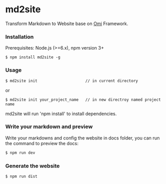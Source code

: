 # md2site

Transform Markdown to Website base on [Omi](https://github.com/AlloyTeam/omi) Framework.

### Installation
Prerequisites: Node.js (>=6.x), npm version 3+

```
$ npm install md2site -g
```

### Usage

```
$ md2site init                     // in current directory
```
or 
```
$ md2site init your_project_name   // in new directroy named project name
```

md2site will run 'npm install' to install dependencies.

### Write your markdown and preview

Write your markdowns and config the website in docs folder, you can run the command to preview the docs:

``` js
$ npm run dev
```

### Generate the website

``` js
$ npm run dist
```


